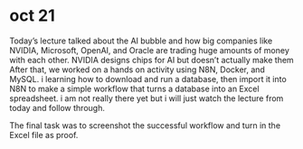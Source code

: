 # oct 21
Today’s lecture talked about the AI bubble and how big companies like NVIDIA, Microsoft, OpenAI, and Oracle are trading huge amounts of money with each other. NVIDIA designs chips for AI but doesn’t actually make them After that, we worked on a hands on activity using N8N, Docker, and MySQL. i learning how to download and run a database, then import it into N8N to make a simple workflow that turns a database into an Excel spreadsheet. i am not really there yet but i will just watch the lecture from today and follow through.




 The final task was to screenshot the successful workflow and turn in the Excel file as proof.